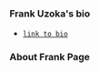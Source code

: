 ### Frank Uzoka's bio

* [`link to bio`](https://unbeatablesites.github.io/Frank-Uzoka-s-Bio/)

### About Frank Page
